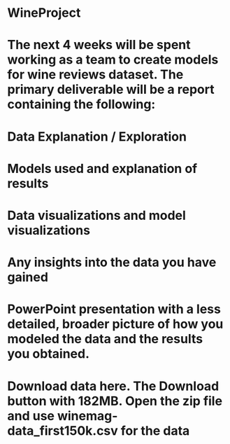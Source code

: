 # WineProject
# The next 4 weeks will be spent working as a team to create models for wine reviews dataset. The primary deliverable will be a report containing the following:

# Data Explanation / Exploration

# Models used and explanation of results

# Data visualizations and model visualizations

# Any insights into the data you have gained

# PowerPoint presentation with a less detailed, broader picture of how you modeled the data and the results you obtained.
 
# Download data here. The Download button with 182MB. Open the zip file and use winemag-data_first150k.csv for the data
